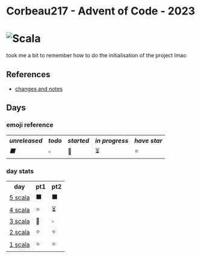 # Corbeau217  - Advent of Code - 2023
# ![Scala](https://img.shields.io/badge/scala-%23DC322F.svg?style=for-the-badge&logo=scala&logoColor=white)

  took me a bit to remember how to do the initialisation of the project lmao

## References
* [changes and notes](./changeandnotes.md)

## Days
### emoji reference

<table>
  
  <tr><th><i>unreleased</i></th><th><i>todo</i></th><th><i>started</i></th><th><i>in progress</i></th><th><i>have star</i></th></tr>
  <tr><td><i>⬛</i></td><td>▫️</td><td>💭</td><td>⏳</td><td>⭐</td></tr>
</table>

### day stats

<table>
  <tr>                    <th>day</th>                                   <th>pt1</th> <th>pt2</th>  </tr>
<!--
  <tr>  <td><a href="../src/main/scala/day31/day31.md">31 scala</a></td>  <td>⬛</td>  <td>⬛</td>  </tr>
  <tr>  <td><a href="../src/main/scala/day30/day30.md">30 scala</a></td>  <td>⬛</td>  <td>⬛</td>  </tr>
  <tr>  <td><a href="../src/main/scala/day29/day29.md">29 scala</a></td>  <td>⬛</td>  <td>⬛</td>  </tr>
  <tr>  <td><a href="../src/main/scala/day28/day28.md">28 scala</a></td>  <td>⬛</td>  <td>⬛</td>  </tr>
  <tr>  <td><a href="../src/main/scala/day27/day27.md">27 scala</a></td>  <td>⬛</td>  <td>⬛</td>  </tr>
  <tr>  <td><a href="../src/main/scala/day26/day26.md">26 scala</a></td>  <td>⬛</td>  <td>⬛</td>  </tr>
  <tr>  <td><a href="../src/main/scala/day25/day25.md">25 scala</a></td>  <td>⬛</td>  <td>⬛</td>  </tr>
  <tr>  <td><a href="../src/main/scala/day24/day24.md">24 scala</a></td>  <td>⬛</td>  <td>⬛</td>  </tr>
  <tr>  <td><a href="../src/main/scala/day23/day23.md">23 scala</a></td>  <td>⬛</td>  <td>⬛</td>  </tr>
  <tr>  <td><a href="../src/main/scala/day22/day22.md">22 scala</a></td>  <td>⬛</td>  <td>⬛</td>  </tr>
  <tr>  <td><a href="../src/main/scala/day21/day21.md">21 scala</a></td>  <td>⬛</td>  <td>⬛</td>  </tr>
  <tr>  <td><a href="../src/main/scala/day20/day20.md">20 scala</a></td>  <td>⬛</td>  <td>⬛</td>  </tr>
  <tr>  <td><a href="../src/main/scala/day19/day19.md">19 scala</a></td>  <td>⬛</td>  <td>⬛</td>  </tr>
  <tr>  <td><a href="../src/main/scala/day18/day18.md">18 scala</a></td>  <td>⬛</td>  <td>⬛</td>  </tr>
  <tr>  <td><a href="../src/main/scala/day17/day17.md">17 scala</a></td>  <td>⬛</td>  <td>⬛</td>  </tr>
  <tr>  <td><a href="../src/main/scala/day16/day16.md">16 scala</a></td>  <td>⬛</td>  <td>⬛</td>  </tr>
  <tr>  <td><a href="../src/main/scala/day15/day15.md">15 scala</a></td>  <td>⬛</td>  <td>⬛</td>  </tr>
  <tr>  <td><a href="../src/main/scala/day14/day14.md">14 scala</a></td>  <td>⬛</td>  <td>⬛</td>  </tr>
  <tr>  <td><a href="../src/main/scala/day13/day13.md">13 scala</a></td>  <td>⬛</td>  <td>⬛</td>  </tr>
  <tr>  <td><a href="../src/main/scala/day12/day12.md">12 scala</a></td>  <td>⬛</td>  <td>⬛</td>  </tr>
  <tr>  <td><a href="../src/main/scala/day11/day11.md">11 scala</a></td>  <td>⬛</td>  <td>⬛</td>  </tr>
  <tr>  <td><a href="../src/main/scala/day10/day10.md">10 scala</a></td>  <td>⬛</td>  <td>⬛</td>  </tr>
  <tr>    <td><a href="../src/main/scala/day9/day9.md"> 9 scala</a></td>  <td>⬛</td>  <td>⬛</td>  </tr>
  <tr>    <td><a href="../src/main/scala/day8/day8.md"> 8 scala</a></td>  <td>⬛</td>  <td>⬛</td>  </tr>
  <tr>    <td><a href="../src/main/scala/day7/day7.md"> 7 scala</a></td>  <td>⬛</td>  <td>⬛</td>  </tr>
  <tr>    <td><a href="../src/main/scala/day6/day6.md"> 6 scala</a></td>  <td>⬛</td>  <td>⬛</td>  </tr>
-->
  <tr>    <td><a href="../src/main/scala/day5/day5.md"> 5 scala</a></td>  <td>⬛</td>  <td>⬛</td>  </tr>
  <tr>    <td><a href="../src/main/scala/day4/day4.md"> 4 scala</a></td>  <td>⭐</td>  <td>⏳</td>  </tr>
  <tr>    <td><a href="../src/main/scala/day3/day3.md"> 3 scala</a></td>  <td>💭</td>  <td>▫️</td>  </tr>
  <tr>    <td><a href="../src/main/scala/day2/day2.md"> 2 scala</a></td>  <td>⭐</td>  <td>⭐</td>  </tr>
  <tr>    <td><a href="../src/main/scala/day1/day1.md"> 1 scala</a></td>  <td>⭐</td>  <td>⭐</td>  </tr>
</table>

